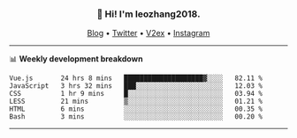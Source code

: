 <h3 align="center">👋 Hi! I'm leozhang2018.</h3>
<p align="center">
  <a href="https://leozhang2018.me">Blog</a> •
  <a href="https://twitter.com/leozhang2018">Twitter</a> •
  <a href="https://www.v2ex.com/member/leozhang">V2ex</a> •
  <a href="https://www.instagram.com/leozhanghere">Instagram</a>
</p>

-------

📊 **Weekly development breakdown**
<!--START_SECTION:waka-->

```text
Vue.js       24 hrs 8 mins   ████████████████████▓░░░░   82.11 %
JavaScript   3 hrs 32 mins   ███░░░░░░░░░░░░░░░░░░░░░░   12.03 %
CSS          1 hr 9 mins     █░░░░░░░░░░░░░░░░░░░░░░░░   03.94 %
LESS         21 mins         ▒░░░░░░░░░░░░░░░░░░░░░░░░   01.21 %
HTML         6 mins          ░░░░░░░░░░░░░░░░░░░░░░░░░   00.35 %
Bash         3 mins          ░░░░░░░░░░░░░░░░░░░░░░░░░   00.20 %
```

<!--END_SECTION:waka-->
-------
